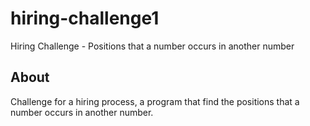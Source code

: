 # hiring-challenge1
Hiring Challenge - Positions that a number occurs in another number

## About
Challenge for a hiring process, a program that find the positions that a number occurs in another number.
